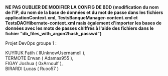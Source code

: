 **NE PAS OUBLIER DE MODIFIER LA CONFIG DE BDD (modification du nom de l'IP, du nom de la base de données et du mot de passe dans les fichiers applicationContext.xml, TestsBanqueManager-content.xml et TestsDAOHibernate-context.xml mais également d'importer les bases de données avec les mots de passes chiffrés à l'aide des fichiers dans le fichier "db_files_with_argon2hash_passwd")**

Projet DevOps groupe 1 :

KUYRUK Fatih ( llUnknowUsernamell ),  
TERMOTE Erwan ( Adamas955 ),  
FIGAY Joshua ( 0xArnoulf ),  
BIRARDI Lucas ( Ruoo57 )


